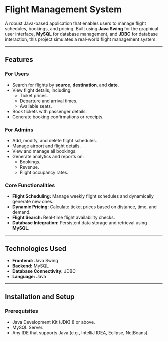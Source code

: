

# **Flight Management System**

A robust Java-based application that enables users to manage flight schedules, bookings, and pricing. Built using **Java Swing** for the graphical user interface, **MySQL** for database management, and **JDBC** for database interaction, this project simulates a real-world flight management system.

---

## **Features**

### **For Users**
- Search for flights by **source**, **destination**, and **date**.
- View flight details, including:
  - Ticket prices.
  - Departure and arrival times.
  - Available seats.
- Book tickets with passenger details.
- Generate booking confirmations or receipts.

### **For Admins**
- Add, modify, and delete flight schedules.
- Manage airport and flight details.
- View and manage all bookings.
- Generate analytics and reports on:
  - Bookings.
  - Revenue.
  - Flight occupancy rates.

### **Core Functionalities**
- **Flight Scheduling:** Manage weekly flight schedules and dynamically generate new ones.
- **Dynamic Pricing:** Calculate ticket prices based on distance, time, and demand.
- **Flight Search:** Real-time flight availability checks.
- **Database Integration:** Persistent data storage and retrieval using **MySQL**.

---

## **Technologies Used**
- **Frontend:** Java Swing
- **Backend:** MySQL
- **Database Connectivity:** JDBC
- **Language:** Java

---

## **Installation and Setup**

### **Prerequisites**
- Java Development Kit (JDK) 8 or above.
- MySQL Server.
- Any IDE that supports Java (e.g., IntelliJ IDEA, Eclipse, NetBeans).
